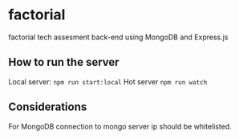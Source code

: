# factorial

factorial tech assesment back-end using MongoDB and Express.js

## How to run the server

Local server: `npm run start:local`
Hot server `npm run watch`

## Considerations

For MongoDB connection to mongo server ip should be whitelisted.

